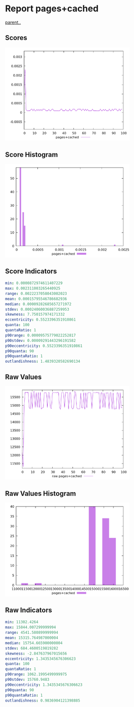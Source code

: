 # Report pages+cached

[parent..](./..)  


## Scores

![score](./score.png)  

## Score Histogram

![hist](./hist.png)  

## Score Indicators

```yaml
min: 0.0000872974611407229
max: 0.002311003265440925
range: 0.0022237058043002023
mean: 0.00015795546786682936
median: 0.00009282685657271972
stdev: 0.00024060036887259953
skewness: 7.750157974171332
eccentricity: 0.5523396351910861
quanta: 100
quantaRatio: 1
p90range: 0.00009575779022252817
p90stdev: 0.00009291443296191582
p90eccentricity: 0.5523396351910861
p90quanta: 90
p90quantaRatio: 1
outlandishness: 1.4839320582690134

```

## Raw Values

![raw](./raw.png)  

## Raw Values Histogram

![raw hist](./raw_hist.png)  

## Raw Indicators

```yaml
min: 11302.4264
max: 15844.007299999994
range: 4541.580899999994
mean: 15315.764987000004
median: 15754.665900000004
stdev: 684.4600519819282
skewness: -2.847637967015656
eccentricity: 1.3435345676306623
quanta: 100
quantaRatio: 1
p90range: 1062.1995499999975
p90stdev: 15760.9483
p90eccentricity: 1.3435345676306623
p90quanta: 90
p90quantaRatio: 1
outlandishness: 0.9836904121398885

```

<style>
  img {
    max-width: 80%;
  }
</style>
      
